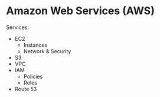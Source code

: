 # Amazon Web Services (AWS)

Services:

* EC2
   * Instances
   * Network & Security
* S3
* VPC
* IAM
   * Policies
   * Roles
* Route 53